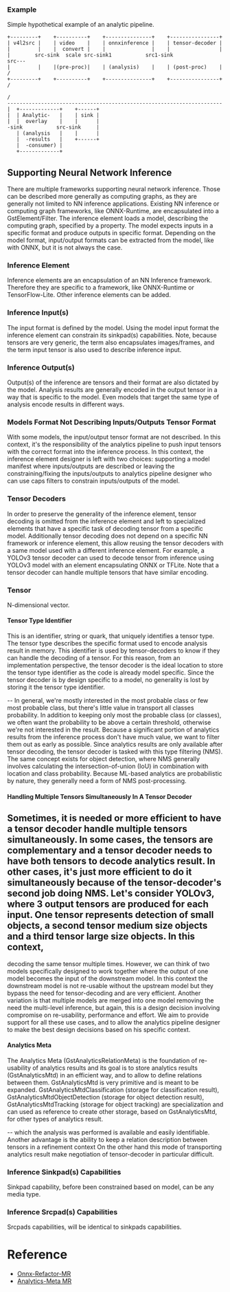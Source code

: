 ### Example
Simple hypothetical example of an analytic pipeline.

```
+---------+    +----------+    +---------------+    +----------------+
| v4l2src |    | video    |    | onnxinference |    | tensor-decoder |
|         |    |  convert |    |               |    |                |
|        src-sink  scale src-sink1           src1-sink              src---
|         |    |(pre-proc)|    | (analysis)    |    | (post-proc)    |   /
+---------+    +----------+    +---------------+    +----------------+  /
                                                                       /
----------------------------------------------------------------------
|  +-------------+    +------+
|  | Analytic-   |    | sink |
|  |  overlay    |    |      |
-sink           src-sink     |
   | (analysis   |    |      |
   |  -results   |    +------+
   |  -consumer) |
   +-------------+

```

## Supporting Neural Network Inference

There are multiple frameworks supporting neural network inference. Those can be
described more generally as computing graphs, as they are generally not limited
to NN inference applications. Existing NN inference or computing graph frameworks,
like ONNX-Runtime, are encapsulated into a GstElement/Filter. The inference element loads
a model, describing the computing graph, specified by a property. The model
expects inputs in a specific format and produce outputs in specific
format. Depending on the model format, input/output formats can be extracted
from the model, like with ONNX, but it is not always the case.

### Inference Element
Inference elements are an encapsulation of an NN Inference framework. Therefore
they are specific to a framework, like ONNX-Runtime or TensorFlow-Lite.
Other inference elements can be added.

### Inference Input(s)
The input format is defined by the model. Using the model input format the
inference element can constrain its sinkpad(s) capabilities. Note, because tensors
are very generic, the term also encapsulates images/frames, and the term input tensor is
also used to describe inference input.

### Inference Output(s)
Output(s) of the inference are tensors and their format are also dictated by the
model. Analysis results are generally encoded in the output tensor in a way that
is specific to the model. Even models that target the same type of analysis
encode results in different ways.

### Models Format Not Describing Inputs/Outputs Tensor Format
With some models, the input/output tensor format are not described. In
this context, it's the responsibility of the analytics pipeline to push input
tensors with the correct format into the inference process. In this context,
the inference element designer is left with two choices: supporting a model manifest
where inputs/outputs are described or leaving the constraining/fixing the
inputs/outputs to analytics pipeline designer who can use caps filters to
constrain inputs/outputs of the model.

### Tensor Decoders
In order to preserve the generality of the inference element, tensor decoding is
omitted from the inference element and left to specialized elements that have a
specific task of decoding tensor from a specific model. Additionally
tensor decoding does not depend on a specific NN framework or inference element,
this allow reusing the tensor decoders with a same model used with a
different inference element. For example, a YOLOv3 tensor decoder can used to
decode tensor from inference using YOLOv3 model with an element encapsulating
ONNX or TFLite. Note that a tensor decoder can handle multiple tensors that have
similar encoding.

### Tensor
N-dimensional vector.

#### Tensor Type Identifier
This is an identifier, string or quark, that uniquely identifies a tensor type. The
tensor type describes the specific format used to encode analysis result in
memory. This identifier is used by tensor-decoders to know if they can handle
the decoding of a tensor. For this reason, from an implementation perspective,
the tensor decoder is the ideal location to store the tensor type identifier as the code
is already model specific. Since the tensor decoder is by design specific to a
model, no generality is lost by storing it the tensor type identifier.

--
In general, we're mostly interested in the most probable class or few most
probable class, but there's little value in transport all classes
probability. In addition to keeping only most the probable class (or classes), we
often want the probability to be above a certain threshold, otherwise we're
not interested in the result. Because a significant portion of analytics results
from the inference process don't have much value, we want to filter them out
as early as possible. Since analytics results are only available after tensor
decoding, the tensor decoder is tasked with this type filtering (NMS). The same
concept exists for object detection, where NMS generally involves calculating
the intersection-of-union (IoU) in combination with location and class probability.
Because ML-based analytics are probabilistic by nature, they generally need a form of
NMS post-processing.

#### Handling Multiple Tensors Simultaneously In A Tensor Decoder
Sometimes, it is needed or more efficient to have a tensor decoder handle
multiple tensors simultaneously. In some cases, the tensors are complementary and a
tensor decoder needs to have both tensors to decode analytics result. In other
cases, it's just more efficient to do it simultaneously because of the
tensor-decoder's second job doing NMS. Let's consider YOLOv3, where 3 output tensors are
produced for each input. One tensor represents detection of small objects, a second
tensor medium size objects and a third tensor large size objects. In this context,
--
decoding the same tensor multiple times. However, we can think of two models
specifically designed to work together where the output of one model becomes the
input of the downstream model. In this context the downstream model is not
re-usable without the upstream model but they bypass the need for
tensor-decoding and are very efficient. Another variation is that multiple
models are merged into one model removing the need the multi-level inference,
but again, this is a design decision involving compromise on re-usability,
performance and effort. We aim to provide support for all these use cases,
and to allow the analytics pipeline designer to make the best design decisions based
on his specific context.

#### Analytics Meta
The Analytics Meta (GstAnalyticsRelationMeta) is the foundation of re-usability of
analytics results and its goal is to store analytics results (GstAnalyticsMtd)
in an efficient way, and to allow to define relations between them. GstAnalyticsMtd
is very primitive and is meant to be expanded. GstAnalyticsMtdClassification (storage
for classification result), GstAnalyticsMtdObjectDetection (storage for
object detection result), GstAnalyticsMtdTracking (storage for
object tracking) are specialization and can used as reference to create other
storage, based on GstAnalyticsMtd, for other types of analytics result.

--
which the analysis was performed is available and easily identifiable. Another
advantage is the ability to keep a relation description between tensors in a
refinement context On the other hand this mode of transporting analytics result
make negotiation of tensor-decoder in particular difficult.

### Inference Sinkpad(s) Capabilities
Sinkpad capability, before been constrained based on model, can be any
media type.

### Inference Srcpad(s) Capabilities

Srcpads capabilities, will be identical to sinkpads capabilities.

# Reference
- [Onnx-Refactor-MR](https://gitlab.freedesktop.org/gstreamer/gstreamer/-/merge_requests/4916)
- [Analytics-Meta MR](https://gitlab.freedesktop.org/gstreamer/gstreamer/-/merge_requests/4962)


